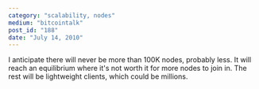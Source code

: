 ```yaml
---
category: "scalability, nodes"
medium: "bitcointalk"
post_id: "188"
date: "July 14, 2010"
---
```

I anticipate there will never be more than 100K nodes, probably less.  It will reach an equilibrium where it's not worth it for more nodes to join in.  The rest will be lightweight clients, which could be millions.